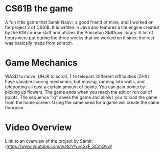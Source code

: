 # CS61B the game
A fun little game that Samir Naqvi, a good friend of mine, and I worked on for project 2 of CS61B. It is written in Java and features a tile engine created by the 61B course staff and utilizes the Princeton StdDraw library. A lot of hours were put during the three weeks that we worked on it since the rest was basically made from scratch.

# Game Mechanics
WASD to move, UHJK to scroll, T to teleport.
Different difficulties (ZHX) have variable scoring mechanics, but moving, running into walls, and teleporting all cost a certain amount of points. You can gain points by picking up flowers. The game ends when you reach the exit or run out of points.
The sequence ":q" saves the game and allows you to load the game from the home screen.
Using the same seed for a game will create the same floorplan.

# Video Overview
Link to an overview of the project by Samir: (https://www.youtube.com/watch?v=cSxF_SCmQvw)
